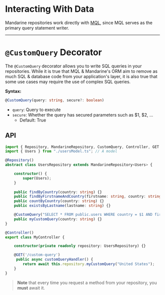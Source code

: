 # Interacting With Data

Mandarine repositories work directly with [MQL](/docs/mandarine/mandarine-query-language), since MQL serves as the primary query statement writer.

------

# `@CustomQuery` Decorator

The `@CustomQuery` decorator allows you to write SQL queries in your repositories. While it is true that MQL & Mandarine's ORM aim to remove as much SQL & database code from your application's layer, it is also true that some use cases may require the use of complex SQL queries.

**Syntax:**
```typescript
@CustomQuery(query: string, secure?: boolean)
``` 
- `query`: Query to execute
- `secure`: Whether the query has secured parameters such as $1, $2, ...
    - Default: True


## API

```typescript
import { Repository, MandarineRepository, CustomQuery, Controller, GET } from "https://deno.land/x/mandarinets@v2.3.2/mod.ts";
import { Users } from "./usersModel.ts"; // A model

@Repository()
abstract class UsersRepository extends MandarineRepository<Users> {

    constructor() {
        super(Users);
    }
    
    public findByCountry(country: string) {}
    public findByFirstnameAndCountry(firstname: string, country: string) {}
    public countByCountry(country: string) {}
    public existsByLastname(lastname: string) {}

    @CustomQuery("SELECT * FROM public.users WHERE country = $1 AND firstname = 'Andres'")
    public myCustomQuery(country: string) {}
}

@Controller()
export class MyController {

    constructor(private readonly repository: UsersRepository) {}

    @GET('/custom-query')
     public async customQueryHandler() {
        return await this.repository.myCustomQuery("United States");
    }
}
```

> **Note** that every time you request a method from your repository, you **must** await it.
